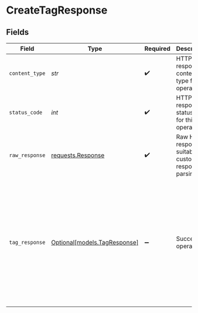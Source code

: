 # CreateTagResponse


## Fields

| Field                                                                                                                                                   | Type                                                                                                                                                    | Required                                                                                                                                                | Description                                                                                                                                             | Example                                                                                                                                                 |
| ------------------------------------------------------------------------------------------------------------------------------------------------------- | ------------------------------------------------------------------------------------------------------------------------------------------------------- | ------------------------------------------------------------------------------------------------------------------------------------------------------- | ------------------------------------------------------------------------------------------------------------------------------------------------------- | ------------------------------------------------------------------------------------------------------------------------------------------------------- |
| `content_type`                                                                                                                                          | *str*                                                                                                                                                   | :heavy_check_mark:                                                                                                                                      | HTTP response content type for this operation                                                                                                           |                                                                                                                                                         |
| `status_code`                                                                                                                                           | *int*                                                                                                                                                   | :heavy_check_mark:                                                                                                                                      | HTTP response status code for this operation                                                                                                            |                                                                                                                                                         |
| `raw_response`                                                                                                                                          | [requests.Response](https://requests.readthedocs.io/en/latest/api/#requests.Response)                                                                   | :heavy_check_mark:                                                                                                                                      | Raw HTTP response; suitable for custom response parsing                                                                                                 |                                                                                                                                                         |
| `tag_response`                                                                                                                                          | [Optional[models.TagResponse]](../models/tagresponse.md)                                                                                                | :heavy_minus_sign:                                                                                                                                      | Successful operation                                                                                                                                    | {<br/>"tagId": "18dccc91-0ab1-4f72-9ed7-0b8fc27c5826",<br/>"name": "Analytics Team",<br/>"color": "FF5733",<br/>"workspaceId": "871d9b60-11d1-44cb-8c92-c246d53bf87e"<br/>} |